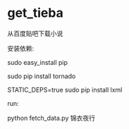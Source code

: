 get_tieba
=========

从百度贴吧下载小说

安装依赖:


sudo easy_install pip

sudo pip install tornado

STATIC_DEPS=true sudo pip install lxml


run:

python fetch_data.py 锦衣夜行
